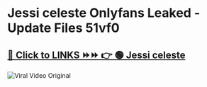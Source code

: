 
 # Jessi celeste Onlyfans Leaked - Update Files 51vf0

## <h2><a href="https://clipsfans.com/Jessi_celeste&ref=git">🔗 Click to LINKS ⏩⏩ 👉 🟢 Jessi celeste </a></h2>

<a href="https://clipsfans.com/Jessi_celeste&ref=git" rel="nofollow" data-target="animated-image.originalLink"><img src="https://i.ibb.co.com/xMMVF88/686577567.gif" alt="Viral Video Original" style="max-width: 100%; display: inline-block;" data-target="animated-image.originalImage"></a>

